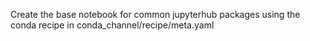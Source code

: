 Create the base notebook for common jupyterhub packages using the conda recipe in conda_channel/recipe/meta.yaml

